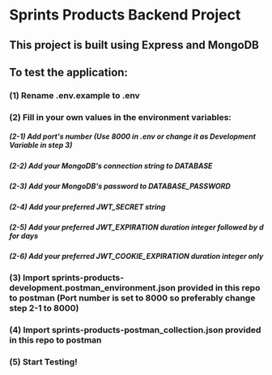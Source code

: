 # Sprints Products Backend Project

## This project is built using Express and MongoDB

## To test the application:

### (1) Rename .env.example to .env

### (2) Fill in your own values in the environment variables:

##### (2-1) Add port's number (Use 8000 in .env or change it as Development Variable in step 3)

##### (2-2) Add your MongoDB's connection string to DATABASE

##### (2-3) Add your MongoDB's password to DATABASE_PASSWORD

##### (2-4) Add your preferred JWT_SECRET string

##### (2-5) Add your preferred JWT_EXPIRATION duration integer followed by d for days

##### (2-6) Add your preferred JWT_COOKIE_EXPIRATION duration integer only

### (3) Import sprints-products-development.postman_environment.json provided in this repo to postman (Port number is set to 8000 so preferably change step 2-1 to 8000)

### (4) Import sprints-products-postman_collection.json provided in this repo to postman

### (5) Start Testing!
